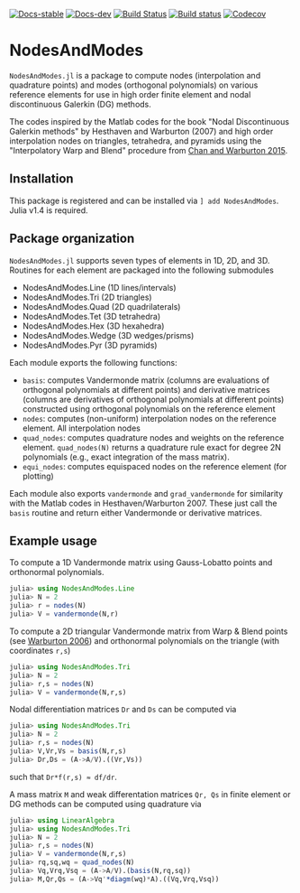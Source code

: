 [![Docs-stable](https://img.shields.io/badge/docs-stable-blue.svg)](https://jlchan.github.io/NodesAndModes.jl/stable)
[![Docs-dev](https://img.shields.io/badge/docs-dev-blue.svg)](https://jlchan.github.io/NodesAndModes.jl/dev)
[![Build Status](https://ci.appveyor.com/api/projects/status/github/jlchan/NodesAndModes.jl?svg=true)](https://ci.appveyor.com/project/jlchan/NodesAndModes-jl)
[![Build status](https://github.com/jlchan/NodesAndModes.jl/workflows/CI/badge.svg)](https://github.com/jlchan/NodesAndModes.jl/actions)
[![Codecov](https://codecov.io/gh/jlchan/NodesAndModes.jl/branch/master/graph/badge.svg)](https://codecov.io/gh/jlchan/NodesAndModes.jl)

# NodesAndModes

`NodesAndModes.jl` is a package to compute nodes (interpolation and quadrature points) and modes (orthogonal polynomials) on various reference elements for use in high order finite element and nodal discontinuous Galerkin (DG) methods.

The codes inspired by the Matlab codes for the book "Nodal Discontinuous Galerkin methods" by Hesthaven and Warburton (2007) and high order interpolation nodes on triangles, tetrahedra, and pyramids using the "Interpolatory Warp and Blend" procedure from [Chan and Warburton 2015](https://epubs.siam.org/doi/abs/10.1137/141000105).

## Installation

This package is registered and can be installed via `] add NodesAndModes`. Julia v1.4 is required.

## Package organization

`NodesAndModes.jl` supports seven types of elements in 1D, 2D, and 3D. Routines for each element are packaged into the following submodules
- NodesAndModes.Line (1D lines/intervals)
- NodesAndModes.Tri (2D triangles)
- NodesAndModes.Quad (2D quadrilaterals)
- NodesAndModes.Tet (3D tetrahedra)
- NodesAndModes.Hex (3D hexahedra)
- NodesAndModes.Wedge (3D wedges/prisms)
- NodesAndModes.Pyr (3D pyramids)

Each module exports the following functions:
- `basis`: computes Vandermonde matrix (columns are evaluations of orthogonal polynomials at different points) and derivative matrices (columns are derivatives of orthogonal polynomials at different points) constructed using orthogonal polynomials on the reference element
- `nodes`: computes (non-uniform) interpolation nodes on the reference element. All interpolation nodes
- `quad_nodes`: computes quadrature nodes and weights on the reference element. `quad_nodes(N)` returns a quadrature rule exact for degree 2N polynomials (e.g., exact integration of the mass matrix).
- `equi_nodes`: computes equispaced nodes on the reference element (for plotting)

Each module also exports `vandermonde` and `grad_vandermonde` for similarity with the Matlab codes in Hesthaven/Warburton 2007. These just call the `basis` routine and return either Vandermonde or derivative matrices.

## Example usage

To compute a 1D Vandermonde matrix using Gauss-Lobatto points and orthonormal polynomials.
```julia
julia> using NodesAndModes.Line
julia> N = 2
julia> r = nodes(N)
julia> V = vandermonde(N,r)
```

To compute a 2D triangular Vandermonde matrix from Warp & Blend points (see [Warburton 2006](http://dx.doi.org/10.1007/s10665-006-9086-6)) and orthonormal polynomials on the triangle (with coordinates `r,s`)
```julia
julia> using NodesAndModes.Tri
julia> N = 2
julia> r,s = nodes(N)
julia> V = vandermonde(N,r,s)
```
Nodal differentiation matrices `Dr` and `Ds` can be computed via
```julia
julia> using NodesAndModes.Tri
julia> N = 2
julia> r,s = nodes(N)
julia> V,Vr,Vs = basis(N,r,s)
julia> Dr,Ds = (A->A/V).((Vr,Vs))
```
such that `Dr*f(r,s) ≈ df/dr`.

A mass matrix `M` and weak differentation matrices `Qr, Qs` in finite element or DG methods can be computed using quadrature via
```julia
julia> using LinearAlgebra
julia> using NodesAndModes.Tri
julia> N = 2
julia> r,s = nodes(N)
julia> V = vandermonde(N,r,s)
julia> rq,sq,wq = quad_nodes(N)
julia> Vq,Vrq,Vsq = (A->A/V).(basis(N,rq,sq))
julia> M,Qr,Qs = (A->Vq'*diagm(wq)*A).((Vq,Vrq,Vsq))
```
